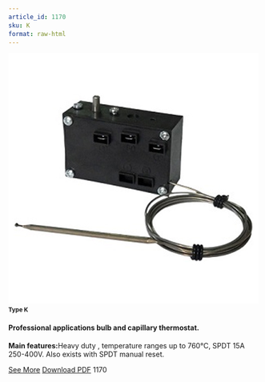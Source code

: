 ```yaml
---
article_id: 1170
sku: K
format: raw-html
---
```

 <img src="../new-images/Type-K.jpg" class="card-imgs mb-2">
 <small class="text-grey mb-2"><b>Type K</b> </small>
 <h4>Professional applications bulb and capillary thermostat.</h4>
 <p><b>Main features:</b>Heavy duty , temperature ranges up to 760&#xB0;C, SPDT 15A 250-400V. Also exists with SPDT manual reset.</p>
 <div class="btns">
 <a href="professional-bulb-and-capillary-thermostat-type-k.html" class="btn-red">See More</a>
 <a href="pdf/1-44Single pole bulb and capillary thermostat-Type KR-Type KU20130603.pdf" target="_blank" class="btn-red">Download PDF</a>
 <!-- <a href="http://www.ultimheat.com/cat1.html" class="access-link" target="_blank"> Access full catalogue <i class="fa fa-external-link" aria-hidden="true"></i> </a> -->
 <span class="number-btn">1170</span>
 </div>
 